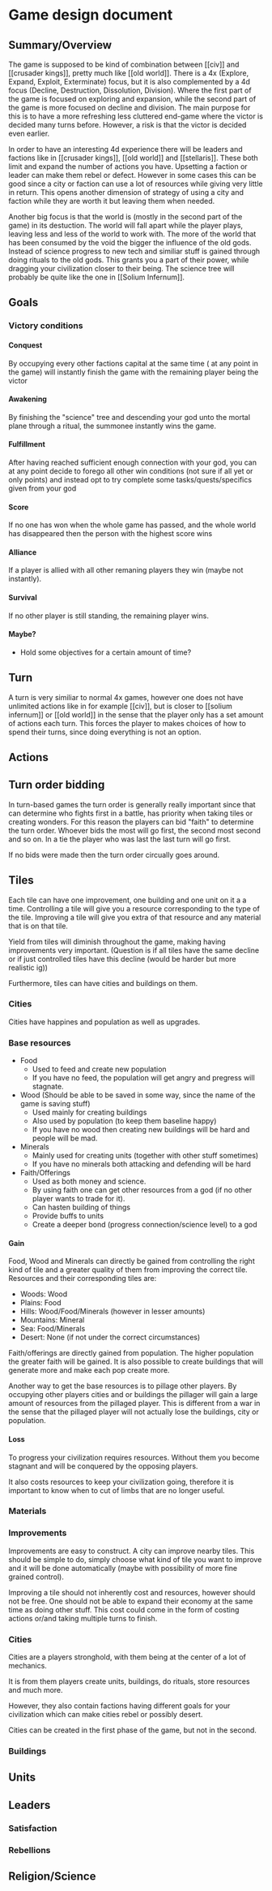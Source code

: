 # Game design document

## Summary/Overview

The game is supposed to be kind of combination between [[civ]] and [[crusader kings]], pretty much like [[old world]]. There is a 4x (Explore, Expand, Exploit, Exterminate) focus, but it is also complemented by a 4d focus (Decline, Destruction, Dissolution, Division). Where the first part of the game is focused on exploring and expansion, while the second part of the game is more focused on decline and division. 
The main purpose for this is to have a more refreshing less cluttered end-game where the victor is decided many turns before. However, a risk is that the victor is decided even earlier.

In order to have an interesting 4d experience there will be leaders and factions like in [[crusader kings]], [[old world]] and [[stellaris]]. These both limit and expand the number of actions you have. Upsetting a faction or leader can make them rebel or defect. However in some cases this can be good since a city or faction can use a lot of resources while giving very little in return. This opens another dimension of strategy of using a city and faction while they are worth it but leaving them when needed.

Another big focus is that the world is (mostly in the second part of the game) in its destuction. The world will fall apart while the player plays, leaving less and less of the world to work with. The more of the world that has been consumed by the void the bigger the influence of the old gods. Instead of science progress to new tech and similiar stuff is gained through doing rituals to the old gods. This grants you a part of their power, while dragging your civilization closer to their being. The science tree will probably be quite like the one in [[Solium Infernum]].

## Goals

### Victory conditions

#### Conquest

By occupying every other factions capital at the same time ( at any point in the game) will instantly finish the game with the remaining player being the victor

#### Awakening

By finishing the "science" tree and descending your god unto the mortal plane through a ritual, the summonee instantly wins the game.

#### Fulfillment

After having reached sufficient enough connection with your god, you can at any point decide to forego all other win conditions (not sure if all yet or only points) and instead opt to try complete some tasks/quests/specifics given from your god

#### Score

If no one has won when the whole game has passed, and the whole world has disappeared then the person with the highest score wins

#### Alliance

If a player is allied with all other remaning players they win (maybe not instantly).

#### Survival

If no other player is still standing, the remaining player wins.


#### Maybe? 

- Hold some objectives for a certain amount of time? 

## Turn

A turn is very similiar to normal 4x games, however one does not have unlimited actions like in for example [[civ]], but is closer to [[solium infernum]] or [[old world]] in the sense that the player only has a set amount of actions each turn.
This forces the player to makes choices of how to spend their turns, since doing everything is not an option.

## Actions

## Turn order bidding

In turn-based games the turn order is generally really important since that can determine who fights first in a battle, has priority when taking tiles or creating wonders. For this reason the players can bid "faith" to determine the turn order. Whoever bids the most will go first, the second most second and so on. In a tie the player who was last the last turn will go first. 

If no bids were made then the turn order circually goes around. 

## Tiles

Each tile can have one improvement, one building and one unit on it a a time. 
Controlling a tile will give you a resource corresponding to the type of the tile. 
Improving a tile will give you extra of that resource and any material that is on that tile. 

Yield from tiles will diminish throughout the game, making having improvements very important.
(Question is if all tiles have the same decline or if just controlled tiles have this decline (would be harder but more realistic ig))

Furthermore, tiles can have cities and buildings on them. 

### Cities

Cities have happines and population as well as upgrades.

### Base resources

- Food
   - Used to feed and create new population
   - If you have no feed, the population will get angry and pregress will stagnate.
- Wood (Should be able to be saved in some way, since the name of the game is saving stuff)
   - Used mainly for creating buildings
   - Also used by population (to keep them baseline happy)
   - If you have no wood then creating new buildings will be hard and people will be mad.
- Minerals
   - Mainly used for creating units (together with other stuff sometimes)
   - If you have no minerals both attacking and defending will be hard 
- Faith/Offerings
   - Used as both money and science.
   - By using faith one can get other resources from a god (if no other player wants to trade for it).
   - Can hasten building of things
   - Provide buffs to units
   - Create a deeper bond (progress connection/science level) to a god

#### Gain

Food, Wood and Minerals can directly be gained from controlling the right kind of tile and a greater quality of them from improving the correct tile. 
Resources and their corresponding tiles are:

- Woods: Wood
- Plains: Food
- Hills: Wood/Food/Minerals (however in lesser amounts)
- Mountains: Mineral
- Sea: Food/Minerals
- Desert: None (if not under the correct circumstances)

Faith/offerings are directly gained from population. The higher population the greater faith will be gained. 
It is also possible to create buildings that will generate more and make each pop create more.

Another way to get the base resources is to pillage other players. By occupying other players cities and or buildings the pillager will gain a large amount of resources from the pillaged player. 
This is different from a war in the sense that the pillaged player will not actually lose the buildings, city or population. 

#### Loss

To progress your civilization requires resources. Without them you become stagnant and will be conquered by the opposing players. 

It also costs resources to keep your civilization going, therefore it is important to know when to cut of limbs that are no longer useful. 

### Materials

### Improvements

Improvements are easy to construct. A city can improve nearby tiles. This should be simple to do, simply choose what kind of tile you want to improve and it will be done automatically (maybe with possibility of more fine grained control). 

Improving a tile should not inherently cost and resources, however should not be free. One should not be able to expand their economy at the same time as doing other stuff. This cost could come in the form of costing actions or/and taking multiple turns to finish. 

### Cities

Cities are a players stronghold, with them being at the center of a lot of mechanics. 

It is from them players create units, buildings, do rituals, store resources and much more.

However, they also contain factions having different goals for your civilization which can make cities rebel or possibly desert. 

Cities can be created in the first phase of the game, but not in the second. 

### Buildings

## Units

## Leaders

### Satisfaction

### Rebellions

## Religion/Science


